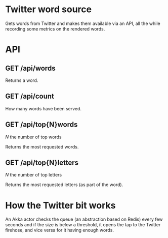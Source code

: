 # Twitter word source

Gets words from Twitter and makes them available via an API, all the while recording some metrics on the rendered words.

# API

## GET /api/words

Returns a word.

## GET /api/count

How many words have been served.

## GET /api/top{N}words

*N* the number of top words

Returns the most requested words.

## GET /api/top{N}letters

*N* the number of top letters

Returns the most requested letters (as part of the word).

# How the Twitter bit works

An Akka actor checks the queue (an abstraction based on Redis) every few seconds and if the size is below a threshold, it opens the tap to the Twitter firehose, and vice versa for it having enough words.
